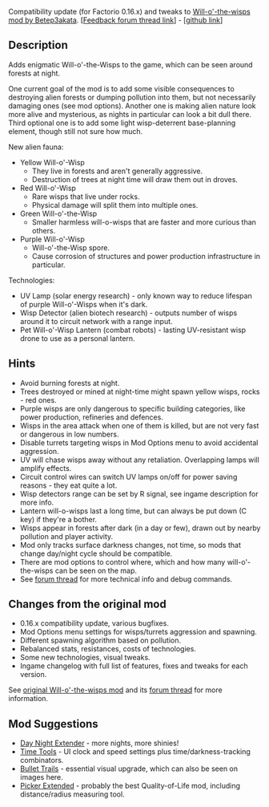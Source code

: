 Compatibility update (for Factorio 0.16.x) and tweaks to [Will-o'-the-wisps mod by Betep3akata](https://mods.factorio.com/mod/Will-o-the-wisps).
[[Feedback forum thread link](https://forums.factorio.com/viewtopic.php?f=190&t=60876&p=366660)] - [[github link](https://github.com/mk-fg/games/tree/master/factorio/Will-o-the-Wisps_updated)]


## Description

Adds enigmatic Will-o'-the-Wisps to the game, which can be seen around forests at night.

One current goal of the mod is to add some visible consequences to destroying alien forests or dumping pollution into them, but not necessarily damaging ones (see mod options).
Another one is making alien nature look more alive and mysterious, as nights in particular can look a bit dull there.
Third optional one is to add some light wisp-deterrent base-planning element, though still not sure how much.

New alien fauna:

- Yellow Will-o'-Wisp
    - They live in forests and aren't generally aggressive.
    - Destruction of trees at night time will draw them out in droves.
- Red Will-o'-Wisp
    - Rare wisps that live under rocks.
    - Physical damage will split them into multiple ones.
- Green Will-o'-the-Wisp
    - Smaller harmless will-o-wisps that are faster and more curious than others.
- Purple Will-o'-Wisp
    - Will-o'-the-Wisp spore.
    - Cause corrosion of structures and power production infrastructure in particular.

Technologies:

- UV Lamp (solar energy research) - only known way to reduce lifespan of purple Will-o'-Wisps when it's dark.
- Wisp Detector (alien biotech research) - outputs number of wisps around it to circuit network with a range input.
- Pet Will-o'-Wisp Lantern (combat robots) - lasting UV-resistant wisp drone to use as a personal lantern.


## Hints

- Avoid burning forests at night.
- Trees destroyed or mined at night-time might spawn yellow wisps, rocks - red ones.
- Purple wisps are only dangerous to specific building categories, like power production, refineries and defences.
- Wisps in the area attack when one of them is killed, but are not very fast or dangerous in low numbers.
- Disable turrets targeting wisps in Mod Options menu to avoid accidental aggression.
- UV will chase wisps away without any retaliation. Overlapping lamps will amplify effects.
- Circuit control wires can switch UV lamps on/off for power saving reasons - they eat quite a lot.
- Wisp detectors range can be set by R signal, see ingame description for more info.
- Lantern will-o-wisps last a long time, but can always be put down (C key) if they're a bother.
- Wisps appear in forests after dark (in a day or few), drawn out by nearby pollution and player activity.
- Mod only tracks surface darkness changes, not time, so mods that change day/night cycle should be compatible.
- There are mod options to control where, which and how many will-o'-the-wisps can be seen on the map.
- See [forum thread](https://forums.factorio.com/viewtopic.php?f=190&t=60876&p=366660#p366660) for more technical info and debug commands.


## Changes from the original mod

- 0.16.x compatibility update, various bugfixes.
- Mod Options menu settings for wisps/turrets aggression and spawning.
- Different spawning algorithm based on pollution.
- Rebalanced stats, resistances, costs of technologies.
- Some new technologies, visual tweaks.
- Ingame changelog with full list of features, fixes and tweaks for each version.

See [original Will-o'-the-wisps mod](https://mods.factorio.com/mod/Will-o-the-wisps) and its [forum thread](https://forums.factorio.com/viewtopic.php?f=93&t=41514) for more information.


## Mod Suggestions

- [Day Night Extender](https://mods.factorio.com/mod/DayNightExtender) - more nights, more shinies!
- [Time Tools](https://mods.factorio.com/mods/binbinhfr/TimeTools) - UI clock and speed settings plus time/darkness-tracking combinators.
- [Bullet Trails](https://mods.factorio.com/mod/bullet-trails) - essential visual upgrade, which can also be seen on images here.
- [Picker Extended](https://mods.factorio.com/mod/PickerExtended) - probably the best Quality-of-Life mod, including distance/radius measuring tool.
